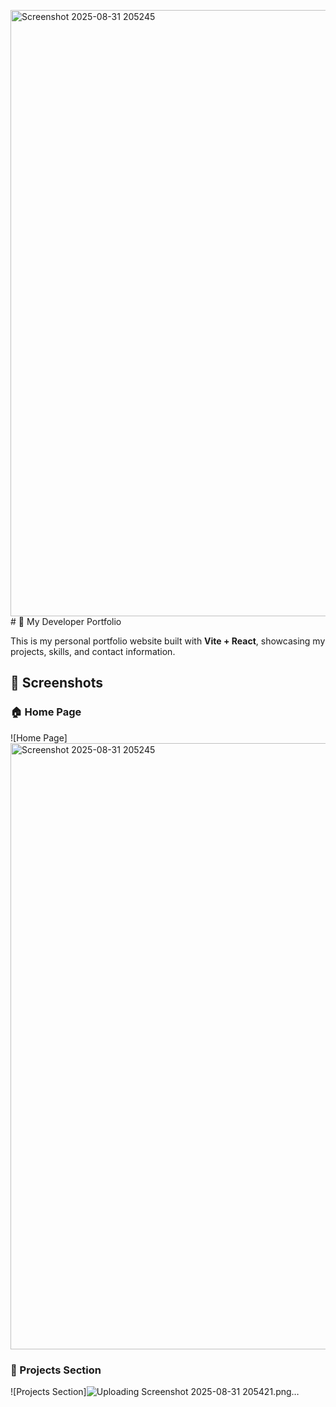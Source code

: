 <img width="1915" height="970" alt="Screenshot 2025-08-31 205245" src="https://github.com/user-attachments/assets/62382585-8d6a-4afc-ba9f-a404bd2ed1cf" /># 💼 My Developer Portfolio

This is my personal portfolio website built with **Vite + React**, showcasing my projects, skills, and contact information.
## 📸 Screenshots

### 🏠 Home Page
![Home Page]<img width="1915" height="970" alt="Screenshot 2025-08-31 205245" src="https://github.com/user-attachments/assets/53389b59-e122-473d-a8bb-8502b9e3370d" />


### 📂 Projects Section
![Projects Section]![Uploading Screenshot 2025-08-31 205421.png…]()
